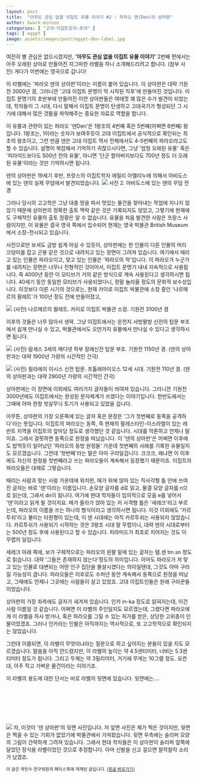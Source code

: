 ```yaml
---
layout: post
title:  "아무도 관심 없을 이집트 유물 이야기 #2 : 파라오 덴(Den)의 상아판"
author: kwack-minsoo
categories: [ "고대-이집트로의-초대" ]
tags: [ egypt ] 
image: assets/images/post/egypt-den-label.jpg
---
```


여전히 별 관심은 없으시겠지만, __'아무도 관심 없을 이집트 유물 이야기'__ 2번째 편에서는 아주 오래된 상아로 만들어진 자그마한 라벨을 하나 소개해드리려고 합니다. (첨부 사진) 게다가 이번에는 영국으로 갑니다!

이 라벨에는 '파라오 덴의 상아판'이라는 이름이 붙어 있습니다. 이 상아판은 대략 기원전 3000년 경, 그러니깐 '고대 이집트 문명이 막 시작된 직후'에 만들어진 것입니다. 이집트 문명기의 초반부에 만들어진 이런 상아판들은 여태껏 꽤 많은 수가 발견이 되었는데, 학자들이 그 시대, 다시 말해서 이집트 문명이 탄생하고 고대국가가 형성되던 그 시기에 대해서 많은 것들을 파악해주는 중요한 자료로 역할을 합니다.

이 유물과 관련이 있는 파라오 '덴Den'은 1왕조의 4번째 혹은 5번째(어쩌면 6번째) 왕입니다. 1왕조는, 1이라는 숫자가 보여주듯이 고대 이집트에서 공식적으로 확인되는 최초의 왕조이고, 그런 만큼 덴은 고대 이집트 역사 전체에서도 4-5번째의 파라오라고도 할 수 있습니다. 설명이 복잡해서 기억하기 귀찮으시다면, 그냥 '엄청 오래된 유물' 혹은 '피라미드보다도 500년 전의 유물', 아니면 '단군 할아버지보다도 700년 정도 더 오래된 유물'이라는 것만 기억하시면 됩니다.

덴의 상아판은 19세기 후반, 프랑스의 이집트학자 에밀리 아멜리누에 의해서 아비도스에 있는 덴의 실제 무덤에서 발견되었습니다.
![](/assets/images/post/egypt-den-label3.jpg)
사진 2. 아비도스에 있는 덴의 무덤 전경

그러나 당시의 고고학은 그냥 대충 땅을 파서 멋있는 물건을 찾아내는 작업에 지나지 않았기 때문에 상아판의 정확한 출토 맥락 같은 것은 기록되지도 않았고, 그렇기에 현재에도 구체적인 유물의 출토 정황은 알 수 없습니다. 유물을 처음 발견한 사람은 프랑스 사람이지만, 이 유물은 결국 영국 쪽에서 입수되어 현재는 영국 박물관 British Museum에서 소장-전시되고 있습니다.

사진으로만 보셔도 금방 쉽게 아실 수 있듯이, 상아판에는 한 인물이 다른 인물의 머리 끄덩이를 잡고 곤봉 같은 것으로 내려치고 있는 장면이 그려져 있습니다. 여기에서 때리고 있는 인물은 파라오이고, 맞고 있는 인물은 '파라오의 적'입니다. 이 파라오가 누군가를 내려치는 장면은 너무나 전형적인 것이어서, 이집트 문명기 내내 지속적으로 사용됩니다. 즉 4000년 동안 이 모티브가 거의 같은 방식으로 계속 사용된다고 생각하시면 됩니다. 40세기 동안 동일한 모티브가 사용되었다니, 정말 놀라울 정도의 문화적 보수성입니다. 이것보다 이른 시기의 것으로는, 현재 카이로 이집트 박물관에 소장 중인 '나르메르의 팔레트'가 100년 정도 전에 만들어졌고,

![](/assets/images/post/egypt-den-label4.jpg)
(사진) 나르메르의 팔레트. 카이로 이집트 박물관 소장. 기원전 3100년 경

이후의 것들은 너무 많아서 생략. 그냥 이집트에서는 온천지 사방팔방 신전의 탑문 부조에서 쉽게 만나실 수 있고, 박물관에서도 오만가지 유물에서 만나실 수 있다고 생각하시면 됩니다.

![](/assets/images/post/egypt-den-label5.jpg)
(사진) 람세스 3세의 메디넷 하부 장례신전 탑문 부조. 기원전 1150년 경. (덴의 상아판과는 대략 1900년 가량의 시간적인 간극)

![](/assets/images/post/egypt-den-label6.jpg)
(사진) 필라에의 이시스 신전 탑문. 프톨레마이오스 12세 시대. 기원전 110년 경. (덴의 상아판과는 대략 2900년 가량의 시간적인 간극)


상아판에는 이 장면에 이외에도 여러가지 글자들이 씌여져 있습니다. 그러니깐 기원전 3000년에도 이집트에서는 완성된 문자체계가 쓰였다는 이야기입니다. 한반도에서는 그때에 아마 한창 빗살무늬 토기가 사용되고 있었을 겁니다.

아무튼, 상아판의 가장 오른쪽에 있는 글자 혹은 문장은 '그가 첫번째로 동쪽을 공격하다'라는 뜻입니다. 이집트의 파라오는 동쪽, 즉 현재의 팔레스타인-이스라엘이 있는 레반트 지역을 이집트의 앞마당 정도로 생각했던 것 같습니다. 시대를 막론하고 언제나 말이죠. 그래서 걸핏하면 동쪽으로 원정을 떠났습니다. 이 '덴의 상아판'은 어쩌면 이후에도 밥먹듯이 일어났던 '파라오의 동방 원정들' 가운데 첫번째의 사례를 기록한 유물일지도 모르겠습니다. 그런데 '첫번째'라는 말은 아마 구라일겁니다. 크크크, 왜냐면 이 이후에도 자신의 원정을 첫번째라고 쓰는 파라오들이 계속해서 등장했기 때문이죠. 이집트의 파라오들은 대체로 그렇습니다.

때리는 사람과 맞는 사람 가운데에 위치한, 매가 위에 앉아 있는 직사각형 틀 안에 쓰여진 글자는 바로 '덴'이라는 이름입니다. 손모양 글자를 d로 읽고, 물결 모양 글자를 n으로 읽는데, 그래서 dn이 됩니다. 여기에 현대 학자들이 임의적으로 모음 e를 넣어서 '덴'이라고 읽게 될 것이지요. 매가 올라가 앉아 있는 저 사격형 틀은 '세레크'라고 부르는데, 파라오의 이름을 쓰는 하나의 형식이라고 생각하시면 됩니다. 이것 이외에도 '카르투쉬'라고 불리는 타원형이 있는데, 이 덴 시대에는 아직 카르투쉬는 사용되지 않았습니다. 카르투쉬가 사용되기 시작하는 것은 3왕조 시대 말 무렵이니, 대략 덴의 시대로부터는 500년 정도 후에 사용된다고 할 수 있습니다. 피라미드가 최초로 지어지는 것도 이 무렵의 일입니다.

세레크 아래 쪽에, 보가 구체적으로는 파라오의 왼팔 밑에 있는 글자는 템.센 tm.sn 정도로 읽습니다. 대략 '그들은 존재하지 않는다'정도의 의미입니다. 아마도 파라오가 저 맞고 있는 인물로 대변되는 어떤 인구 집단을 몰살시켰다는 의미일텐데, 그것도 아마 구라일 가능성이 큽니다. 파라오들은 이후로도 수처년 동안 계속해서 동쪽으로 원정을 떠났고, 그때에도 언제나 그곳에는 사람들이 살고 있었죠. 고대 이집트인들은 원래 구라꾼들이었습니다.

상아판의 가장 좌측에도 글자가 새겨져 있습니다. 인카 in-ka 정도로 읽혀지는데, 이건 사람 이름일 것 같습니다. 어쩌면 이 라벨의 주인일지도 모르겠는데, 그랬다면 파라오에게 이 라벨을 하사 받거나, 혹은 파라오를 그릴 수 있는 허가를 받은, 상당한 고위층이 인물이었겠죠. 그러나 인카라는 인물은 아직까지는 역사적으로, 또 고고학적으로 확인되지는 않았습니다.

그런데 이쯤되면, 이 라벨이 무엇이냐라는 질문으로 하고 싶어지는 분들이 있을 지도 모르겠습니다. 말씀을 아직 안드렸지만, 이 라벨의 높이는 약 4.5센티미터, 너비는 5.3센티미터 정도가 됩니다. 그리고 두께는 약 3밀리미터, 거기에 무게는 10그램 정도. 요컨대, 아주 작고 가벼운 물건이라는 이야기죠.

이 라벨의 용도에 대한 단서는 바로 라벨의 뒷면에 있습니다. 뒷면에는.... 

<br>
<br>
<br>
<br>
<br>

![](/assets/images/post/egypt-den-label2.jpg)
자, 이것이 '덴 상아판'의 뒷면 사진입니다. 저 앞면 사진은 제가 찍은 것이지만, 뒷면은 찍을 수 있는 기회가 없었기에 박물관에서 가져왔습니다. 뒷면 우측에는 슬리퍼 모양의 그림이 간략하게 그려져 있습니다. 그래서 현대 학자들은 이 상아판이 슬리퍼 앞쪽에 달았던 장식용 라벨이었던 것으로 추정합니다. 아마 신발을 신고 걸으면 찰칵찰칵 소리가 났겠죠.




<span class="text-muted"><small>이 글은 곽민수 연구위원의 페이스북에 게재된 글입니다. <a href="https://www.facebook.com/theegypt/posts/10160006639909418" target="_blank">(원글 바로가기)</a></small></span>

